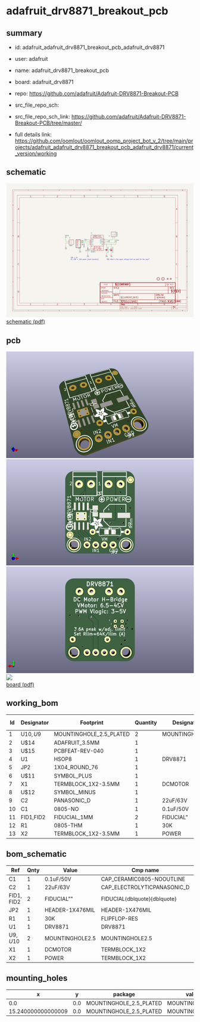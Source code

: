 # adafruit_drv8871_breakout_pcb
 
## summary 
* id: adafruit_adafruit_drv8871_breakout_pcb_adafruit_drv8871
* user: adafruit
* name: adafruit_drv8871_breakout_pcb
* board: adafruit_drv8871
* repo: https://github.com/adafruit/Adafruit-DRV8871-Breakout-PCB



* src_file_repo_sch: 
* src_file_repo_sch_link: https://github.com/adafruit/Adafruit-DRV8871-Breakout-PCB/tree/master/
* full details link: https://github.com/oomlout/oomlout_oomp_project_bot_v_2/tree/main/projects/adafruit_adafruit_drv8871_breakout_pcb_adafruit_drv8871/current_version/working  

## schematic  
![](working_schematic_600.png)  
[schematic (pdf)](working_schematic.pdf)  

## pcb  
![](working_3d_600.png) 
![](working_3d_front_600.png)  
![](working_3d_back_600.png)  
![](working_600.png)  
[board (pdf)](working.pdf)  

## working_bom
| Id | Designator | Footprint | Quantity | Designation | Supplier and ref |  | None | 
| --- | --- | --- | --- | --- | --- | --- | --- | 
| 1 | U$10,U$9 | MOUNTINGHOLE_2.5_PLATED | 2 | MOUNTINGHOLE2.5 |  |  | [''] | 
| 2 | U$14 | ADAFRUIT_3.5MM | 1 |  |  |  | [''] | 
| 3 | U$15 | PCBFEAT-REV-040 | 1 |  |  |  | [''] | 
| 4 | U1 | HSOP8 | 1 | DRV8871 |  |  | [''] | 
| 5 | JP2 | 1X04_ROUND_76 | 1 |  |  |  | [''] | 
| 6 | U$11 | SYMBOL_PLUS | 1 |  |  |  | [''] | 
| 7 | X1 | TERMBLOCK_1X2-3.5MM | 1 | DCMOTOR |  |  | [''] | 
| 8 | U$12 | SYMBOL_MINUS | 1 |  |  |  | [''] | 
| 9 | C2 | PANASONIC_D | 1 | 22uF/63V |  |  | [''] | 
| 10 | C1 | 0805-NO | 1 | 0.1uF/50V |  |  | [''] | 
| 11 | FID1,FID2 | FIDUCIAL_1MM | 2 | FIDUCIAL" |  |  | [''] | 
| 12 | R1 | 0805-THM | 1 | 30K |  |  | [''] | 
| 13 | X2 | TERMBLOCK_1X2-3.5MM | 1 | POWER |  |  | [''] | 


## bom_schematic
| Ref | Qnty | Value | Cmp name | Footprint | Description | Vendor | DNP | 
| --- | --- | --- | --- | --- | --- | --- | --- | 
| C1 | 1 | 0.1uF/50V | CAP_CERAMIC0805-NOOUTLINE | working:0805-NO |  |  |  | 
| C2 | 1 | 22uF/63V | CAP_ELECTROLYTICPANASONIC_D | working:PANASONIC_D |  |  |  | 
| FID1, FID2 | 2 | FIDUCIAL"" | FIDUCIAL{dblquote}{dblquote} | working:FIDUCIAL_1MM |  |  |  | 
| JP2 | 1 | HEADER-1X476MIL | HEADER-1X476MIL | working:1X04_ROUND_76 |  |  |  | 
| R1 | 1 | 30K | FLIPFLOP-RES | working:0805-THM |  |  |  | 
| U1 | 1 | DRV8871 | DRV8871 | working:HSOP8 |  |  |  | 
| U$9, U$10 | 2 | MOUNTINGHOLE2.5 | MOUNTINGHOLE2.5 | working:MOUNTINGHOLE_2.5_PLATED |  |  |  | 
| X1 | 1 | DCMOTOR | TERMBLOCK_1X2 | working:TERMBLOCK_1X2-3.5MM |  |  |  | 
| X2 | 1 | POWER | TERMBLOCK_1X2 | working:TERMBLOCK_1X2-3.5MM |  |  |  | 


## mounting_holes
| x | y | package | value | ref | size | 
| --- | --- | --- | --- | --- | --- | 
| 0.0 | 0.0 | MOUNTINGHOLE_2.5_PLATED | MOUNTINGHOLE2.5 | U$9 | m3 | 
| 15.240000000000009 | 0.0 | MOUNTINGHOLE_2.5_PLATED | MOUNTINGHOLE2.5 | U$10 | m3 | 


